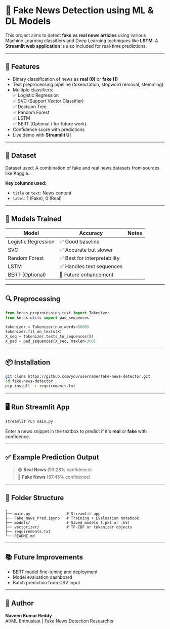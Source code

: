 
# 📰 Fake News Detection using ML & DL Models

This project aims to detect **fake vs real news articles** using various Machine Learning classifiers and Deep Learning techniques like **LSTM**. A **Streamlit web application** is also included for real-time predictions.

---

## 🚀 Features

- Binary classification of news as **real (0)** or **fake (1)**
- Text preprocessing pipeline (tokenization, stopword removal, stemming)
- Multiple classifiers:  
  ✅ Logistic Regression  
  ✅ SVC (Support Vector Classifier)  
  ✅ Decision Tree  
  ✅ Random Forest  
  ✅ LSTM  
  ✅ BERT (Optional / for future work)  
- Confidence score with predictions  
- Live demo with **Streamlit UI**

---

## 📁 Dataset

Dataset used: A combination of fake and real news datasets from sources like Kaggle.

**Key columns used:**
- `title` or `text`: News content
- `label`: 1 (Fake), 0 (Real)

---

## 🧠 Models Trained

| Model              | Accuracy | Notes                        |
|-------------------|----------|------------------------------|
| Logistic Regression | ✅ Good baseline |
| SVC                 | ✅ Accurate but slower |
| Random Forest       | ✅ Best for interpretability |
| LSTM                | ✅ Handles text sequences |
| BERT (Optional)     | 🚧 Future enhancement |

---

## 🔍 Preprocessing

```python
from keras.preprocessing.text import Tokenizer
from keras.utils import pad_sequences

tokenizer = Tokenizer(num_words=5000)
tokenizer.fit_on_texts(X)
X_seq = tokenizer.texts_to_sequences(X)
X_pad = pad_sequences(X_seq, maxlen=300)
```

---

## 📦 Installation

```bash
git clone https://github.com/yourusername/fake-news-detector.git
cd fake-news-detector
pip install -r requirements.txt
```

---

## 🖥️ Run Streamlit App

```bash
streamlit run main.py
```

Enter a news snippet in the textbox to predict if it's **real** or **fake** with confidence.

---

## ✅ Example Prediction Output

> 🟢 **Real News** (93.28% confidence)  
> 🔴 **Fake News** (87.45% confidence)

---

## 📁 Folder Structure

```
.
├── main.py                # Streamlit app
├── Fake_News_Pred.ipynb   # Training + Evaluation Notebook
├── models/                # Saved models (.pkl or .h5)
├── vectorizer/            # TF-IDF or tokenizer objects
├── requirements.txt
└── README.md
```

---

## 📚 Future Improvements

- BERT model fine-tuning and deployment
- Model evaluation dashboard
- Batch prediction from CSV input

---

## 👤 Author

**Naveen Kumar Reddy**  
AI/ML Enthusiast | Fake News Detection Researcher
